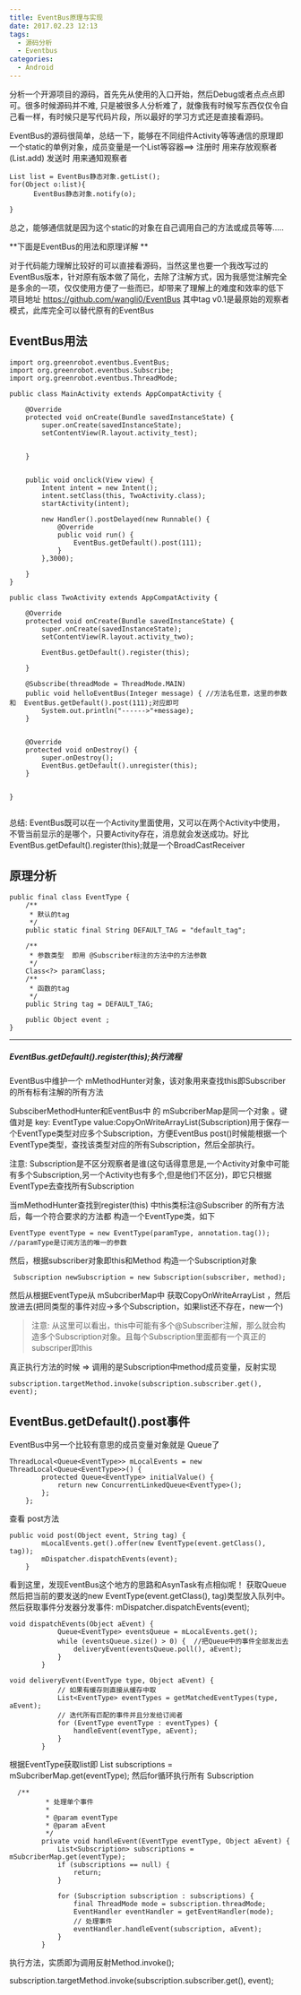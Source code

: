 ```yaml
---
title: EventBus原理与实现
date: 2017.02.23 12:13
tags: 
  - 源码分析
  - Eventbus
categories:
  - Android
---
```


分析一个开源项目的源码，首先先从使用的入口开始，然后Debug或者点点点即可。很多时候源码并不难, 只是被很多人分析难了，就像我有时候写东西仅仅令自己看一样，有时候只是写代码片段，所以最好的学习方式还是直接看源码。

EventBus的源码很简单，总结一下，能够在不同组件Activity等等通信的原理即 一个static的单例对象，成员变量是一个List等容器==>
注册时 用来存放观察者(List.add)
发送时 用来通知观察者
```
List list = EventBus静态对象.getList();
for(Object o:list){
      EventBus静态对象.notify(o);

}
```
总之，能够通信就是因为这个static的对象在自己调用自己的方法或成员等等.....

**下面是EventBus的用法和原理详解 **

对于代码能力理解比较好的可以直接看源码，当然这里也要一个我改写过的EventBus版本，针对原有版本做了简化，去除了注解方式，因为我感觉注解完全是多余的一项，仅仅使用方便了一些而已，却带来了理解上的难度和效率的低下
项目地址 https://github.com/wangli0/EventBus
其中tag v0.1是最原始的观察者模式，此库完全可以替代原有的EventBus


## EventBus用法

```
import org.greenrobot.eventbus.EventBus;
import org.greenrobot.eventbus.Subscribe;
import org.greenrobot.eventbus.ThreadMode;

public class MainActivity extends AppCompatActivity {

    @Override
    protected void onCreate(Bundle savedInstanceState) {
        super.onCreate(savedInstanceState);
        setContentView(R.layout.activity_test);


    }


    public void onclick(View view) {
        Intent intent = new Intent();
        intent.setClass(this, TwoActivity.class);
        startActivity(intent);

        new Handler().postDelayed(new Runnable() {
            @Override
            public void run() {
                EventBus.getDefault().post(111);
            }
        },3000);

    }
}
```


```
public class TwoActivity extends AppCompatActivity {

    @Override
    protected void onCreate(Bundle savedInstanceState) {
        super.onCreate(savedInstanceState);
        setContentView(R.layout.activity_two);

        EventBus.getDefault().register(this);

    }

    @Subscribe(threadMode = ThreadMode.MAIN)
    public void helloEventBus(Integer message) { //方法名任意，这里的参数和  EventBus.getDefault().post(111);对应即可
        System.out.println("------>"+message);
    }


    @Override
    protected void onDestroy() {
        super.onDestroy();
        EventBus.getDefault().unregister(this);
    }


}


```

总结: EventBus既可以在一个Activity里面使用，又可以在两个Activity中使用，不管当前显示的是哪个，只要Activity存在，消息就会发送成功。好比 EventBus.getDefault().register(this);就是一个BroadCastReceiver





## 原理分析
```
public final class EventType {
    /**
     * 默认的tag
     */
    public static final String DEFAULT_TAG = "default_tag";

    /**
     * 参数类型  即用 @Subscriber标注的方法中的方法参数
     */
    Class<?> paramClass;
    /**
     * 函数的tag
     */
    public String tag = DEFAULT_TAG;

    public Object event ;
}

```



-----------------------------------------

##### EventBus.getDefault().register(this);执行流程

EventBus中维护一个 mMethodHunter对象，该对象用来查找this即Subscriber的所有标有注解的所有方法

SubsciberMethodHunter和EventBus中 的 mSubcriberMap是同一个对象 。键值对是 key: EventType  value:CopyOnWriteArrayList(Subscription)用于保存一个EventType类型对应多个Subscription，方便EventBus post()时候能根据一个 EventType类型，查找该类型对应的所有Subscription，然后全部执行。

注意: Subscription是不区分观察者是谁(这句话得意思是,一个Activity对象中可能有多个Subscription,另一个Activity也有多个,但是他们不区分)，即它只根据EventType去查找所有Subscription


当mMethodHunter查找到register(this) 中this类标注@Subscriber 的所有方法后，每一个符合要求的方法都 构造一个EventType类，如下

```
EventType eventType = new EventType(paramType, annotation.tag());
//paramType是订阅方法的唯一的参数
```
然后，根据subscriber对象即this和Method 构造一个Subscription对象
```
 Subscription newSubscription = new Subscription(subscriber, method);
```
然后从根据EventType从 mSubcriberMap中 获取CopyOnWriteArrayList ，然后放进去(把同类型的事件对应->多个Subscription，如果list还不存在，new一个)

>注意: 从这里可以看出，this中可能有多个@Subscriber注解，那么就会构造多个Subscription对象。且每个Subscription里面都有一个真正的subscriper即this

真正执行方法的时候  => 调用的是Subscription中method成员变量，反射实现 
```
subscription.targetMethod.invoke(subscription.subscriber.get(), event);
```

## EventBus.getDefault().post事件

EventBus中另一个比较有意思的成员变量对象就是 Queue了

```
ThreadLocal<Queue<EventType>> mLocalEvents = new ThreadLocal<Queue<EventType>>() {
        protected Queue<EventType> initialValue() {
            return new ConcurrentLinkedQueue<EventType>();
        };
    };

```

查看 post方法

```
public void post(Object event, String tag) {    
        mLocalEvents.get().offer(new EventType(event.getClass(), tag));
        mDispatcher.dispatchEvents(event);
    }

```

看到这里，发现EventBus这个地方的思路和AsynTask有点相似呢！
获取Queue然后把当前的要发送的new EventType(event.getClass(), tag)类型放入队列中。
然后获取事件分发器分发事件:
mDispatcher.dispatchEvents(event);

```
void dispatchEvents(Object aEvent) {
            Queue<EventType> eventsQueue = mLocalEvents.get();
            while (eventsQueue.size() > 0) {  //把Queue中的事件全部发出去
                deliveryEvent(eventsQueue.poll(), aEvent);
            }
        }
```


```
void deliveryEvent(EventType type, Object aEvent) {
            // 如果有缓存则直接从缓存中取
            List<EventType> eventTypes = getMatchedEventTypes(type, aEvent);
            // 迭代所有匹配的事件并且分发给订阅者
            for (EventType eventType : eventTypes) {
                handleEvent(eventType, aEvent);
            }
        }
```

根据EventType获取list即 List<Subscription> subscriptions = mSubcriberMap.get(eventType);
然后for循环执行所有 Subscription


```
  /**
         * 处理单个事件
         * 
         * @param eventType
         * @param aEvent
         */
        private void handleEvent(EventType eventType, Object aEvent) {
            List<Subscription> subscriptions = mSubcriberMap.get(eventType);
            if (subscriptions == null) {
                return;
            }

            for (Subscription subscription : subscriptions) {
                final ThreadMode mode = subscription.threadMode;
                EventHandler eventHandler = getEventHandler(mode);
                // 处理事件
                eventHandler.handleEvent(subscription, aEvent);
            }
        }

```



执行方法，实质即为调用反射Method.invoke();

subscription.targetMethod.invoke(subscription.subscriber.get(), event);
